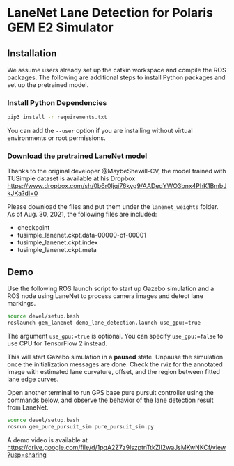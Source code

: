 # LaneNet Lane Detection for Polaris GEM E2 Simulator

## Installation

We assume users already set up the catkin workspace and compile the ROS packages.
The following are additional steps to install Python packages and set up the pretrained model.

### Install Python Dependencies

```bash
pip3 install -r requirements.txt
```
You can add the `--user` option if you are installing without virtual environments or root permissions. 

### Download the pretrained LaneNet model

Thanks to the original developer @MaybeShewill-CV,
the model trained with TUSimple dataset is available at his Dropbox 
https://www.dropbox.com/sh/0b6r0ljqi76kyg9/AADedYWO3bnx4PhK1BmbJkJKa?dl=0

Please download the files and put them under the `lanenet_weights` folder.
As of Aug. 30, 2021, the following files are included:

+ checkpoint
+ tusimple_lanenet.ckpt.data-00000-of-00001
+ tusimple_lanenet.ckpt.index
+ tusimple_lanenet.ckpt.meta

## Demo

Use the following ROS launch script to start up Gazebo simulation and
a ROS node using LaneNet to process camera images and detect lane markings.
```bash
source devel/setup.bash
roslaunch gem_lanenet demo_lane_detection.launch use_gpu:=true 
```
The argument `use_gpu:=true` is optional. You can specify `use_gpu:=false` to use CPU for TensorFlow 2 instead.

This will start Gazebo simulation in a **paused** state.
Unpause the simulation once the initialization messages are done.
Check the rviz for the annotated image with estimated lane curvature, offset,
and the region between fitted lane edge curves.

Open another terminal to run GPS base pure pursuit controller using the commands below,
and observe the behavior of the lane detection result from LaneNet.
```bash
source devel/setup.bash
rosrun gem_pure_pursuit_sim pure_pursuit_sim.py
```

A demo video is available at https://drive.google.com/file/d/1pqA2Z7z9lszptnTtkZlI2waJsMKwNKCf/view?usp=sharing
